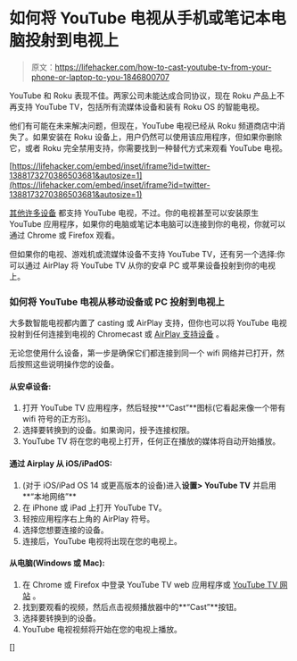 # 如何将 YouTube 电视从手机或笔记本电脑投射到电视上

> 原文：<https://lifehacker.com/how-to-cast-youtube-tv-from-your-phone-or-laptop-to-you-1846800707>

YouTube 和 Roku 表现不佳。两家公司未能达成合同协议，现在 Roku 产品上不再支持 YouTube TV，包括所有流媒体设备和装有 Roku OS 的智能电视。



他们有可能在未来解决问题，但现在，YouTube 电视已经从 Roku 频道商店中消失了。如果安装在 Roku 设备上，用户仍然可以使用该应用程序，但如果你删除它，或者 Roku 完全禁用支持，你需要找到一种替代方式来观看 YouTube 电视。

 [https://lifehacker.com/embed/inset/iframe?id=twitter-1388173270386503681&autosize=1](https://lifehacker.com/embed/inset/iframe?id=twitter-1388173270386503681&autosize=1) 

[其他许多设备](https://support.google.com/youtubetv/answer/7129767#zippy=%2Cstreaming-media-players-smart-tvs-game-consoles) 都支持 YouTube 电视，不过。你的电视甚至可以安装原生 YouTube 应用程序，如果你的电脑或笔记本电脑可以连接到你的电视，你就可以通过 Chrome 或 Firefox 观看。

但如果你的电视、游戏机或流媒体设备不支持 YouTube TV，还有另一个选择:你可以通过 AirPlay 将 YouTube TV 从你的安卓 PC 或苹果设备投射到你的电视上。

### 如何将 YouTube 电视从移动设备或 PC 投射到电视上

大多数智能电视都内置了 casting 或 AirPlay 支持，但你也可以将 YouTube 电视投射到任何连接到电视的 Chromecast 或 [AirPlay 支持设备](https://www.apple.com/ios/home/accessories/#section-tv) 。

无论您使用什么设备，第一步是确保它们都连接到同一个 wifi 网络并已打开，然后按照这些说明操作您的设备。

#### **从安卓设备:**

1.  打开 YouTube TV 应用程序，然后轻按**“Cast”**图标(它看起来像一个带有 wifi 符号的正方形)。
2.  选择要转换到的设备。如果询问，授予连接权限。
3.  YouTube TV 将在您的电视上打开，任何正在播放的媒体将自动开始播放。

#### **通过 Airplay 从 iOS/iPadOS:**

1.  (对于 iOS/iPad OS 14 或更高版本的设备)进入**设置> YouTube TV** 并启用**“本地网络”**
2.  在 iPhone 或 iPad 上打开 YouTube TV。
3.  轻按应用程序右上角的 AirPlay 符号。
4.  选择您想要连接的设备。
5.  连接后，YouTube 电视将出现在您的电视上。

#### **从电脑(Windows 或 Mac):**

1.  在 Chrome 或 Firefox 中登录 YouTube TV web 应用程序或 [YouTube TV 网站](https://tv.youtube.com/welcome/go/?utm_servlet=exp&zipcode=97206) 。
2.  找到要观看的视频，然后点击视频播放器中的**“Cast”**按钮。
3.  选择要转换到的设备。
4.  YouTube 电视视频将开始在您的电视上播放。

[]